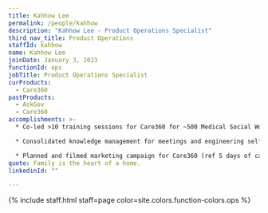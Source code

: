 ```yaml
---
title: Kahhow Lee
permalink: /people/kahhow
description: "Kahhow Lee - Product Operations Specialist"
third_nav_title: Product Operations
staffId: kahhow
name: Kahhow Lee
joinDate: January 3, 2023
functionId: ops
jobTitle: Product Operations Specialist
curProducts:
  - Care360
pastProducts:
  - AskGov
  - Care360
accomplishments: >-
  * Co-led >10 training sessions for Care360 for ~500 Medical Social Workers

  * Consolidated knowledge management for meetings and engineering self-serviceability under @Care360 meeting notes; actively scribe and consolidate links

  * Planned and filmed marketing campaign for Care360 (ref 5 days of care360). Cumulatively >100 views 
quote: Family is the heart of a home.
linkedinId: ""

---
```


{% include staff.html staff=page color=site.colors.function-colors.ops %}
